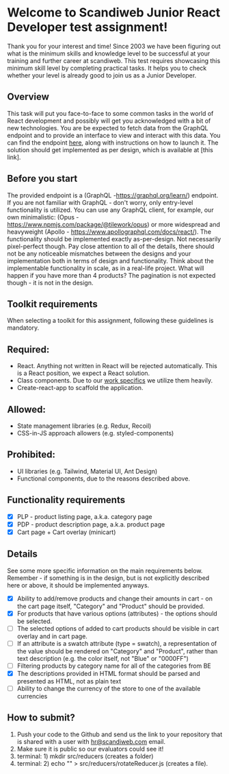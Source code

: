 # Welcome to Scandiweb Junior React Developer test assignment!

Thank you for your interest and time! Since 2003 we have been figuring out what is the minimum skills and knowledge level to be successful at your training and further career at scandiweb.
This test requires showcasing this minimum skill level by completing practical tasks. It helps you to check whether your level is already good to join us as a Junior Developer.

## Overview
This task will put you face-to-face to some common tasks in the world of React development and possibly will get you acknowledged with a bit of new technologies.
You are be expected to fetch data from the GraphQL endpoint and to provide an interface to view and interact with this data. You can find the endpoint [here](https://github.com/scandiweb/junior-react-endpoint), along with instructions on how to launch it.
The solution should get implemented as per design, which is available at [this link].

## Before you start
The provided endpoint is a (GraphQL -https://graphql.org/learn/) endpoint. If you are not familiar with GraphQL - don't worry, only entry-level functionality is utilized. You can use any GraphQL client, for example, our own minimalistic: 
(Opus - https://www.npmjs.com/package/@tilework/opus) or more widespread and heavyweight (Apollo - https://www.apollographql.com/docs/react/).
The functionality should be implemented exactly as-per-design. Not necessarily pixel-perfect though. Pay close attention to all of the details, there should not be any noticeable mismatches between the designs and your implementation both in terms of design and functionality.
Think about the implementable functionality in scale, as in a real-life project. What will happen if you have more than 4 products? The pagination is not expected though - it is not in the design.

## Toolkit requirements
When selecting a toolkit for this assignment, following these guidelines is mandatory.

## Required:
- React. Anything not written in React will be rejected automatically. This is a React position, we expect a React solution.
- Class components. Due to our [work specifics](https://docs.scandipwa.com/stack/override-mechanism/extending-javascript) we utilize them heavily.
- Create-react-app to scaffold the application.

## Allowed:
- State management libraries (e.g. Redux, Recoil)
- CSS-in-JS approach allowers (e.g. styled-components)

## Prohibited:
- UI libraries (e.g. Tailwind, Material UI, Ant Design)
- Functional components, due to the reasons described above.

## Functionality requirements
- [x] PLP - product listing page, a.k.a. category page
- [x] PDP - product description page, a.k.a. product page
- [x] Cart page + Cart overlay (minicart)

## Details
See some more specific information on the main requirements below. Remember - if something is in the design, but is not explicitly described here or above, it should be implemented anyways.
- [x] Ability to add/remove products and change their amounts in cart - on the cart page itself, "Category" and "Product" should be provided.
- [x] For products that have various options (attributes) - the options should be selected.
- [ ] The selected options of added to cart products should be visible in cart overlay and in cart page.
- [ ] If an attribute is a swatch attribute (type = swatch), a representation of the value should be rendered on "Category" and "Product", rather than text description (e.g. the color itself, not "Blue" or "0000FF")
- [ ] Filtering products by category name for all of the categories from BE
- [x] The descriptions provided in HTML format should be parsed and presented as HTML, not as plain text
- [ ] Ability to change the currency of the store to one of the available currencies

## How to submit?
1. Push your code to the Github and send us the link to your repository that is shared with a user with hr@scandiweb.com email.
2. Make sure it is public so our evaluators could see it!
3. terminal: 1) mkdir src/reducers (creates a folder)  
4. terminal: 2) echo "" > src/reducers/rotateReducer.js (creates a file).